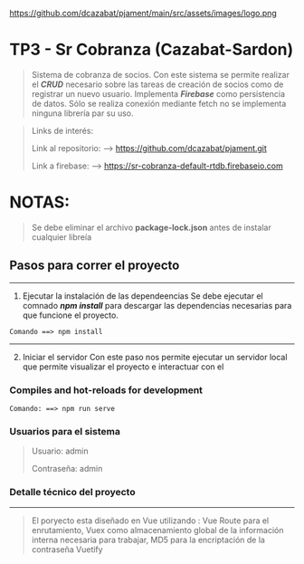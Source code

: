 https://github.com/dcazabat/pjament/main/src/assets/images/logo.png

# TP3 - Sr Cobranza (Cazabat-Sardon)
>Sistema de cobranza de socios.
Con este sistema se permite realizar el **_CRUD_** necesario sobre las tareas de creación de socios como de registrar un nuevo usuario.
Implementa **_Firebase_** como persistencia de datos. Sólo se realiza conexión mediante fetch no se implementa ninguna librería par su uso.


>Links de interés:
>
>Link al repositorio: --> https://github.com/dcazabat/pjament.git
>
>Link a firebase: --> https://sr-cobranza-default-rtdb.firebaseio.com
>

# NOTAS:

>Se debe eliminar el archivo **__package-lock.json__** antes de instalar cualquier libreía


## Pasos para correr el proyecto
---
1. Ejecutar la instalación de las dependeencias
    Se debe ejecutar el comnado **_npm install_** para descargar las dependencias necesarias para que funcione el proyecto.
```
Comando ==> npm install
```

---
2. Iniciar el servidor
    Con este paso nos permite ejecutar un servidor local que permite visualizar el proyecto e interactuar con el
### Compiles and hot-reloads for development

```
Comando: ==> npm run serve
```


### Usuarios para el sistema
>
> Usuario: admin
>
> Contraseña: admin
>


### Detalle técnico del proyecto
---
>El poryecto esta diseñado en Vue utilizando :
>Vue Route para el enrutamiento, 
>Vuex como almacenamiento global de la información interna necesaria para trabajar,
>MD5 para la encriptación de la contraseña
>Vuetify